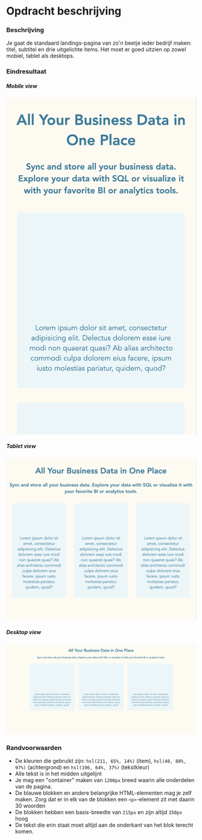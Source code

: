 # Opdracht beschrijving

### Beschrijving
Je gaat de standaard landings-pagina van zo'n beetje ieder bedrijf maken: titel, subtitel en drie uitgelichte items.
Het moet er goed uitzien op zowel mobiel, tablet als desktops.

### Eindresultaat

##### Mobile view
![mobile layout](./assets/screenshot-mobiel.png)
##### Tablet view
![tablet layout](./assets/screenshot-tablet.png)
##### Desktop view
![desktop layout](./assets/screenshot-desktop.png)

### Randvoorwaarden
* De kleuren die gebruikt zijn: `hsl(211, 65%, 14%)` (item), `hsl(40, 88%, 97%)` (achtergrond) en `hsl(196, 64%, 37%)` (tekstkleur)
* Alle tekst is in het midden uitgelijnt
* Je mag een "container" maken van `1200px` breed waarin alle onderdelen van de pagina.
* De blauwe blokken en andere belangrijke HTML-elementen mag je zelf maken. Zorg dat er in elk van de blokken een `<p>`-element zit met daarin 30 woorden
* De blokken hebben een basis-breedte van `215px` en zijn altijd `350px` hoog
* De tekst die erin staat moet altijd aan de onderkant van het blok terecht komen. 